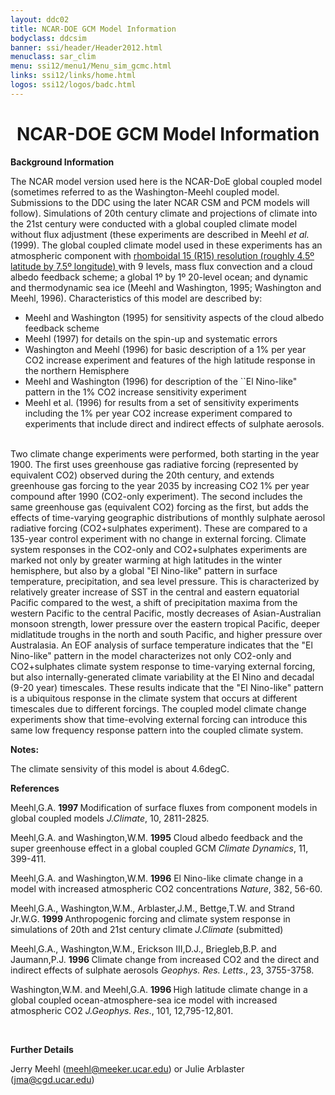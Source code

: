 ```yaml
---
layout: ddc02
title: NCAR-DOE GCM Model Information
bodyclass: ddcsim
banner: ssi/header/Header2012.html
menuclass: sar_clim
menu: ssi12/menu1/Menu_sim_gcmc.html
links: ssi12/links/home.html
logos: ssi12/logos/badc.html
---
```

 <div id="pagetitle">
 <h1 align="center">NCAR-DOE GCM Model Information </h1>
 </div>
 <!-- End of Page Title Block -->
 
 
 <!-- Insert Model Info Here -->
 <P><B>Background Information</B></P>
 
 <P>The NCAR model version used here is the NCAR-DoE global coupled
 model (sometimes referred to as the Washington-Meehl coupled model.
 Submissions to the DDC using the later NCAR CSM and PCM models
 will follow). Simulations of 20th century climate and projections
 of climate into the 21st century were conducted with a global
 coupled climate model without flux adjustment (these experiments
 are described in Meehl <I>et al.</I> (1999). The global coupled
 climate model used in these experiments has an atmospheric component
 with <A HREF="ncardoe_landsea.html">rhomboidal 15 (R15) resolution
 (roughly 4.5&ordm; latitude by 7.5&ordm; longitude)
 </A>with 9 levels, mass flux convection and a
 cloud albedo feedback scheme; a global 1&ordm; by 1&ordm; 20-level
 ocean; and dynamic and thermodynamic sea ice (Meehl and Washington,
 1995; Washington and Meehl, 1996). Characteristics of this model
 are described by:</P>
 
 <UL>
 <LI>Meehl and Washington (1995) for sensitivity aspects of the
 cloud albedo feedback scheme <BR>
 <LI>Meehl (1997) for details on the spin-up and systematic errors
 <BR>
 <LI>Washington and Meehl (1996) for basic description of a 1%
 per year CO2 increase experiment and features of the high latitude
 response in the northern Hemisphere <BR>
 <LI>Meehl and Washington (1996) for description of the ``El Nino-like&quot;
 pattern in the 1% CO2 increase sensitivity experiment<BR>
 <LI>Meehl et al. (1996) for results from a set of sensitivity
 experiments including the 1% per year CO2 increase experiment
 compared to experiments that include direct and indirect effects
 of sulphate aerosols.
 </UL>
 
 <P><BR>
 Two climate change experiments were performed, both starting in
 the year 1900. The first uses greenhouse gas radiative forcing
 (represented by equivalent CO2) observed during the 20th century,
 and extends greenhouse gas forcing to the year 2035 by increasing
 CO2 1% per year compound after 1990 (CO2-only experiment). The
 second includes the same greenhouse gas (equivalent CO2) forcing
 as the first, but adds the effects of time-varying geographic
 distributions of monthly sulphate aerosol radiative forcing (CO2+sulphates
 experiment). These are compared to a 135-year control experiment
 with no change in external forcing. Climate system responses in
 the CO2-only and CO2+sulphates experiments are marked not only
 by greater warming at high latitudes in the winter hemisphere,
 but also by a global &quot;El Nino-like&quot; pattern in surface
 temperature, precipitation, and sea level pressure. This is characterized
 by relatively greater increase of SST in the central and eastern
 equatorial Pacific compared to the west, a shift of precipitation
 maxima from the western Pacific to the central Pacific, mostly
 decreases of Asian-Australian monsoon strength, lower pressure
 over the eastern tropical Pacific, deeper midlatitude troughs
 in the north and south Pacific, and higher pressure over Australasia.
 An EOF analysis of surface temperature indicates that the &quot;El
 Nino-like&quot; pattern in the model characterizes not only CO2-only
 and CO2+sulphates climate system response to time-varying external
 forcing, but also internally-generated climate variability at
 the El Nino and decadal (9-20 year) timescales. These results
 indicate that the &quot;El Nino-like&quot; pattern is a ubiquitous
 response in the climate system that occurs at different timescales
 due to different forcings. The coupled model climate change experiments
 show that time-evolving external forcing can introduce this same
 low frequency response pattern into the coupled climate system.</P>
 
 <p><b>Notes:</b></p>
 <P>The climate sensivity of this model is about 4.6degC.</P>
 
 <P><B>References</B></P>
 
 <P>Meehl,G.A. <B>1997 </B>Modification of surface fluxes from
 component models in global coupled models <I>J.Climate</I>, 10,
 2811-2825.</P>
 
 <P>Meehl,G.A. and Washington,W.M. <B>1995</B> Cloud albedo feedback
 and the super greenhouse effect in a global coupled GCM <I>Climate
 Dynamics</I>, 11, 399-411.</P>
 
 <P>Meehl,G.A. and Washington,W.M. <B>1996</B> El Nino-like climate
 change in a model with increased atmospheric CO2 concentrations
 <I>Nature</I>, 382, 56-60.</P>
 
 <P>Meehl,G.A., Washington,W.M., Arblaster,J.M., Bettge,T.W. and
 Strand Jr.W.G. <B>1999 </B>Anthropogenic forcing and climate system
 response in simulations of 20th and 21st century climate <I>J.Climate</I>
 (submitted)</P>
 
 <P>Meehl,G.A., Washington,W.M., Erickson III,D.J., Briegleb,B.P.
 and Jaumann,P.J. <B>1996 </B>Climate change from increased CO2
 and the direct and indirect effects of sulphate aerosols <I>Geophys.
 Res. Letts</I>., 23, 3755-3758.</P>
 
 <P>Washington,W.M. and Meehl,G.A. <B>1996 </B>High latitude climate
 change in a global coupled ocean-atmosphere-sea ice model with
 increased atmospheric CO2 <I>J.Geophys. Res</I>., 101, 12,795-12,801.</P>
 
 <P>&nbsp;</P>
 
 <P><B>Further Details</B></P>
 
 <P>Jerry Meehl (<A HREF="mailto:meehl@meeker.ucar.edu">meehl@meeker.ucar.edu</A>)
 or Julie Arblaster (<A HREF="mailto:jma@cgd.ucar.edu">jma@cgd.ucar.edu</A>)
 
 <p>&nbsp;</p>
 
 
 
 <p></p>
 
 <!-- end of center column -->
